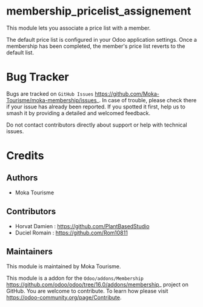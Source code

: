membership_pricelist_assignement
=========
This module lets you associate a price list with a member.

The default price list is configured in your Odoo application settings. 
Once a membership has been completed, the member's price list reverts to the default list.

Bug Tracker
===========

Bugs are tracked on `GitHub Issues` <https://github.com/Moka-Tourisme/moka-membership/issues>_.
In case of trouble, please check there if your issue has already been reported.
If you spotted it first, help us to smash it by providing a detailed and welcomed feedback.


Do not contact contributors directly about support or help with technical issues.

Credits
=======

## Authors

* Moka Tourisme 

## Contributors

* Horvat Damien : <https://github.com/PlantBasedStudio>
* Duciel Romain : <https://github.com/Rom10811>

## Maintainers
This module is maintained by Moka Tourisme.


This module is a addon for the `Odoo/addons/Membership` <https://github.com/odoo/odoo/tree/16.0/addons/membership>_ project on GitHub.
You are welcome to contribute. To learn how please visit https://odoo-community.org/page/Contribute.
